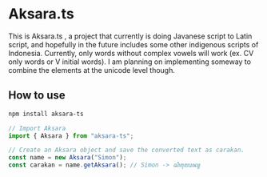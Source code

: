 # Aksara.ts

This is Aksara.ts , a project that currently is doing Javanese script to Latin script, and hopefully in the future includes some other indigenous scripts of Indonesia. Currently, only words without complex vowels will work (ex. CV only words or V initial words). I am planning on implementing someway to combine the elements at the unicode level though.

## How to use
```bash
npm install aksara-ts
```

```typescript
// Import Aksara
import { Aksara } from "aksara-ts";

// Create an Aksara object and save the converted text as carakan.
const name = new Aksara("Simon");
const carakan = name.getAksara(); // Simon -> ꦱꦶꦩꦺꦴꦤ꧀
```